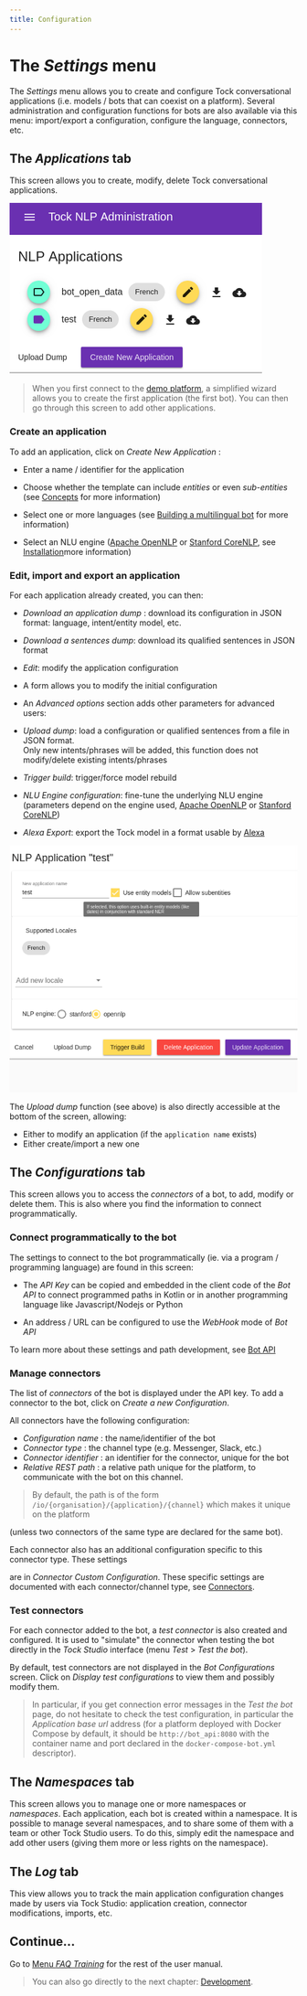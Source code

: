 ```yaml
---
title: Configuration
---
```


# The *Settings* menu

The _Settings_ menu allows you to create and configure Tock conversational applications (i.e.
models / bots that can coexist on a platform). Several administration and configuration functions for
bots are also available via this menu: import/export a configuration, configure the language, connectors, etc.

## The *Applications* tab

This screen allows you to create, modify, delete Tock conversational applications.

![Tock schema](../../img/applications.png "List of applications")

> When you first connect to the [demo platform](https://demo.tock.ai/),
>a simplified wizard allows you to create the first application (the first bot). You can then go through
>this screen to add other applications.

### Create an application

To add an application, click on _Create New Application_ :

* Enter a name / identifier for the application

* Choose whether the template can include _entities_ or even _sub-entities_ (see [Concepts](../../user/concepts.md) for more information)

* Select one or more languages ​​(see [Building a multilingual bot](../../user/guides/i18n.md) for more information)

* Select an NLU engine ([Apache OpenNLP](https://opennlp.apache.org/) or [Stanford CoreNLP](https://stanfordnlp.github.io/CoreNLP/),
see [Installation](../../admin/installation.md)more information)

### Edit, import and export an application

For each application already created, you can then:

* _Download an application dump_ : download its configuration in JSON format: language, intent/entity model, etc.

* _Download a sentences dump_: download its qualified sentences in JSON format

* _Edit_: modify the application configuration
* A form allows you to modify the initial configuration
* An _Advanced options_ section adds other parameters for advanced users:
* _Upload dump_: load a configuration or qualified sentences from a file in JSON format.
<br/>Only new intents/phrases will be added, this function does not modify/delete existing intents/phrases
* _Trigger build_: trigger/force model rebuild
* _NLU Engine configuration_: fine-tune the underlying NLU engine (parameters depend on the engine
used, [Apache OpenNLP](https://opennlp.apache.org/) or [Stanford CoreNLP](https://stanfordnlp.github.io/CoreNLP/))
* _Alexa Export_: export the Tock model in a format usable by [Alexa](https://alexa.amazon.com/)

![Tock schema](../../img/application.png "Application configuration")

The _Upload dump_ function (see above) is also directly accessible at the bottom of the screen, allowing:

* Either to modify an application (if the `application name` exists)
* Either create/import a new one

## The *Configurations* tab

This screen allows you to access the _connectors_ of a bot, to add, modify or delete them. This is also where you find
the information to connect programmatically.

### Connect programmatically to the bot

The settings to connect to the bot programmatically (ie. via a program / programming language)
are found in this screen:

* The _API Key_ can be copied and embedded in the client code of the _Bot API_ to connect programmed paths
in Kotlin or in another programming language like Javascript/Nodejs or Python

* An address / URL can be configured to use the _WebHook_ mode of _Bot API_

To learn more about these settings and path development, see [Bot API](../../dev/bot-api.md)

### Manage connectors

The list of _connectors_ of the bot is displayed under the API key. To add a connector to the bot, click on
_Create a new Configuration_.

All connectors have the following configuration:

* _Configuration name_ : the name/identifier of the bot
* _Connector type_ : the channel type (e.g. Messenger, Slack, etc.)
* _Connector identifier_ : an identifier for the connector, unique for the bot
* _Relative REST path_ : a relative path unique for the platform, to communicate with the bot on this channel.

> By default, the path is of the form `/io/{organisation}/{application}/{channel}` which makes it unique on the platform

(unless two connectors of the same type are declared for the same bot).

Each connector also has an additional configuration specific to this connector type. These settings

are in _Connector Custom Configuration_. These specific settings are documented with each connector/channel type,
see [Connectors](../../user/guides.md/channels).

### Test connectors

For each connector added to the bot, a _test connector_ is also created and configured. It is used to "simulate" the connector
when testing the bot directly in the _Tock Studio_ interface (menu _Test_ > _Test the bot_).

By default, test connectors are not displayed in the _Bot Configurations_ screen. Click on _Display test
configurations_ to view them and possibly modify them.

> In particular, if you get connection error messages in the _Test the bot_ page, do not hesitate to
>check the test configuration, in particular the _Application base url_ address (for a platform deployed with Docker
>Compose by default, it should be `http://bot_api:8080` with the container name and port declared
>in the `docker-compose-bot.yml` descriptor).

## The *Namespaces* tab

This screen allows you to manage one or more namespaces or _namespaces_. Each application, each bot is created
within a namespace. It is possible to manage several namespaces, and to share some of them with
a team or other Tock Studio users. To do this, simply edit the namespace and add other
users (giving them more or less rights on the namespace).

## The *Log* tab

This view allows you to track the main application configuration changes made
by users via Tock Studio: application creation, connector modifications, imports, etc.

## Continue...

Go to [Menu _FAQ Training_](../../user/studio/faq-training.md) for the rest of the user manual.

> You can also go directly to the next chapter: [Development](../../../dev/modes.md).